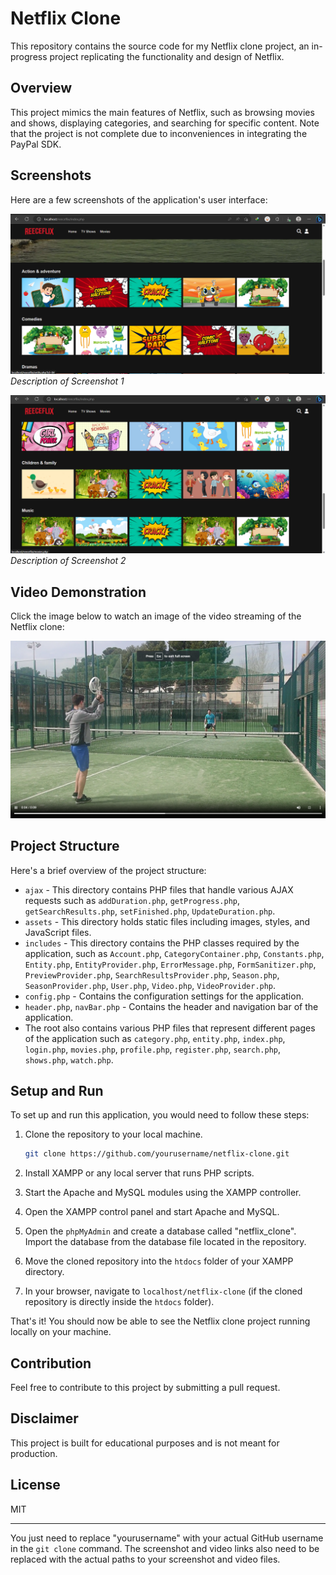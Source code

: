 

# Netflix Clone 

This repository contains the source code for my Netflix clone project, an in-progress project replicating the functionality and design of Netflix.

## Overview

This project mimics the main features of Netflix, such as browsing movies and shows, displaying categories, and searching for specific content. Note that the project is not complete due to inconveniences in integrating the PayPal SDK.

## Screenshots

Here are a few screenshots of the application's user interface:

![Screenshot 1](./screenshots/Screenshot1.png)
*Description of Screenshot 1*

![Screenshot 2](./screenshots/Screenshot3.png)
*Description of Screenshot 2*

## Video Demonstration

Click the image below to watch an image of the video streaming of the Netflix clone:

![Netflix Clone Video Demonstration](./screenshots/Screenshot2.png)

## Project Structure

Here's a brief overview of the project structure:

- `ajax` - This directory contains PHP files that handle various AJAX requests such as `addDuration.php`, `getProgress.php`, `getSearchResults.php`, `setFinished.php`, `UpdateDuration.php`.
- `assets` - This directory holds static files including images, styles, and JavaScript files.
- `includes` - This directory contains the PHP classes required by the application, such as `Account.php`, `CategoryContainer.php`, `Constants.php`, `Entity.php`, `EntityProvider.php`, `ErrorMessage.php`, `FormSanitizer.php`, `PreviewProvider.php`, `SearchResultsProvider.php`, `Season.php`, `SeasonProvider.php`, `User.php`, `Video.php`, `VideoProvider.php`.
- `config.php` - Contains the configuration settings for the application.
- `header.php`, `navBar.php` - Contains the header and navigation bar of the application.
- The root also contains various PHP files that represent different pages of the application such as `category.php`, `entity.php`, `index.php`, `login.php`, `movies.php`, `profile.php`, `register.php`, `search.php`, `shows.php`, `watch.php`.



## Setup and Run

To set up and run this application, you would need to follow these steps:

1. Clone the repository to your local machine.
   ```bash
   git clone https://github.com/yourusername/netflix-clone.git
   ```

2. Install XAMPP or any local server that runs PHP scripts. 

3. Start the Apache and MySQL modules using the XAMPP controller.

4. Open the XAMPP control panel and start Apache and MySQL. 

5. Open the `phpMyAdmin` and create a database called "netflix_clone". Import the database from the database file located in the repository.

6. Move the cloned repository into the `htdocs` folder of your XAMPP directory.

7. In your browser, navigate to `localhost/netflix-clone` (if the cloned repository is directly inside the `htdocs` folder).

That's it! You should now be able to see the Netflix clone project running locally on your machine.

## Contribution

Feel free to contribute to this project by submitting a pull request. 

## Disclaimer

This project is built for educational purposes and is not meant for production.

## License

MIT

---

You just need to replace "yourusername" with your actual GitHub username in the `git clone` command. The screenshot and video links also need to be replaced with the actual paths to your screenshot and video files.
